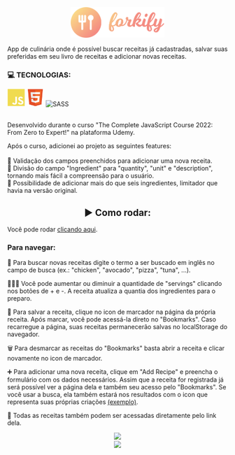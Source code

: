 <div align="center"><img  alt="logo" height="70"  src="src/img/logo2.png"></div>
<div>
    <p> App de culinária onde é possível buscar receitas já cadastradas, salvar suas preferidas em seu livro de receitas e adicionar novas receitas.</p>
    <h3>💻 TECNOLOGIAS:</h3>
    <img  alt="Js" width="40" src="https://raw.githubusercontent.com/devicons/devicon/master/icons/javascript/javascript-plain.svg">
    <img  alt="HTML" width="40" src="https://raw.githubusercontent.com/devicons/devicon/master/icons/html5/html5-original.svg">
    <img  alt="SASS" width="40" src="https://cdn.jsdelivr.net/gh/devicons/devicon/icons/sass/sass-original.svg">
        <br/><br/>
    <p>Desenvolvido durante o curso "The Complete JavaScript Course 2022: From Zero to Expert!" na plataforma Udemy. </p>
    <p>Após o curso, adicionei ao projeto as seguintes features:
    <br/><br/>
    🔸 Validação dos campos preenchidos para adicionar uma nova receita. <br/>
    🔸 Divisão do campo "Ingredient" para "quantity", "unit" e "description", tornando mais fácil a compreensão para o usuário. <br/>
    🔸 Possibilidade de adicionar mais do que seis ingredientes, limitador que havia na versão original.<br/>
    </p>
</div>

<div align="center"><h2>▶ Como rodar:</h2></div>
<div>
    <p>Você pode rodar <a href="https://forkify-bncblnc.vercel.app/">clicando aqui</a>.</p>

</div>
<div>
<h3>Para navegar:</h3>
    <p>🔎 Para buscar novas receitas digite o termo a ser buscado em inglês no campo de busca (ex.: "chicken", "avocado", "pizza", "tuna", ...).</p>
    <p>👨🏼‍🍳 Você pode aumentar ou diminuir a quantidade de "servings" clicando nos botões de + e -. A receita atualiza a quantia dos ingredientes para o preparo.</p>
    <p>📌 Para salvar a receita, clique no icon de marcador na página da própria receita. Após marcar, você pode acessá-la direto no "Bookmarks". Caso recarregue a página, suas receitas permanecerão salvas no localStorage do navegador.</p>
    <p>🗑 Para desmarcar as receitas do "Bookmarks" basta abrir a receita e clicar novamente no icon de marcador.</p>
    <p>➕ Para adicionar uma nova receita, clique em "Add Recipe" e preencha o formulário com os dados necessários. Assim que a receita for registrada já será possível ver a página dela e também seu acesso pelo "Bookmarks". Se você usar a busca, ela também estará nos resultados com o icon que representa suas próprias criações <a href="https://forkify-bncblnc.vercel.app/#631f3f692a527d0016705ae9">(exemplo)</a>.</p>
    <p>🥣 Todas as receitas também podem ser acessadas diretamente pelo link dela.</p>
    
</div>

<div align="center">
    <a href="https://github.com/bncblnc"><img height="80" src="https://avatars.githubusercontent.com/u/108829137?v=4"></a>
   <br/><a href="https://www.linkedin.com/in/bncblnc/" target="_blank"><img src="https://img.shields.io/badge/-LinkedIn-%230077B5?style=for-the-badge&logo=linkedin&logoColor=white" target="_blank"></a>
   
</div>
